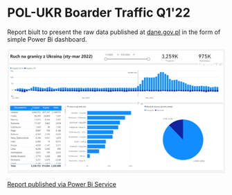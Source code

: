 # POL-UKR Boarder Traffic Q1'22

Report biult to present the raw data published at [dane.gov.pl](https://dane.gov.pl/pl/dataset/2705,dane-statystyczne-dotyczace-sytuacji-na-granicy-z-Ukraina) in the form of simple Power Bi dashboard.

  ![Publish button](https://github.com/majknowak/PowerBI_portfolio/blob/main/files/media/screen%20boarder%20traffic.png?raw=true)


[Report published via Power Bi Service](https://app.powerbi.com/view?r=eyJrIjoiY2ZkMDdlNDgtNjEyZi00YzYzLWI2OWYtMTAwMTEwMzgzNGZlIiwidCI6IjY4ODkzYzdiLTg3NWEtNDI3MS05ZjlhLTQ5MGNiYWRjNTlhOCIsImMiOjl9)
